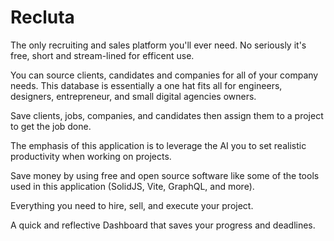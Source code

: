 # Recluta 


The only recruiting and sales platform you'll ever need. No seriously it's free, short and stream-lined for 
efficent use. 

You can source clients, candidates and companies for all of your company needs. This database is essentially a one hat 
fits all for engineers, designers, entrepreneur,  and small digital agencies owners.   

Save clients, jobs, companies, and candidates then assign them to a project to get the job done. 

The emphasis of this application is to leverage the AI you to set realistic productivity when working on projects. 

Save money by using free and open source software like some of the tools used in this application (SolidJS, Vite, GraphQL, and more). 

Everything you need to hire, sell, and execute your project. 

A quick and reflective Dashboard that saves your progress and deadlines.







